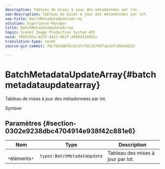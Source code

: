 ```yaml
---
description: Tableau de mises à jour des métadonnées par lot.
seo-description: Tableau de mises à jour des métadonnées par lot.
seo-title: BatchMetadataUpdateArray
solution: Experience Manager
title: BatchMetadataUpdateArray
topic: Scene7 Image Production System API
uuid: f095fd2a-025f-4a12-9637-d49d3324955c
translation-type: tm+mt
source-git-commit: 7bc7b3a86fbcdc57cfdc31745fae3afc06e44b15

---
```



# BatchMetadataUpdateArray{#batchmetadataupdatearray}

Tableau de mises à jour des métadonnées par lot.

Syntaxe

## Paramètres {#section-0302e9238dbc4704914e938f42c881e6}

| Nom | Type | Description |
|---|---|---|
| ` *`éléments`*` | `types:BatchMetadataUpdate` | Tableau des mises à jour par lot. |

